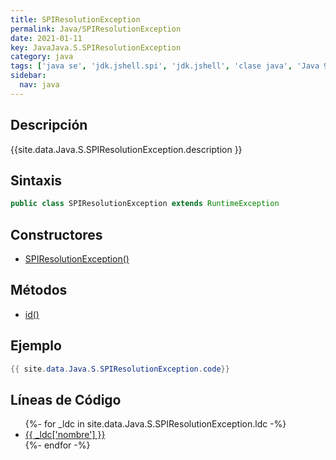 ```yaml
---
title: SPIResolutionException
permalink: Java/SPIResolutionException
date: 2021-01-11
key: JavaJava.S.SPIResolutionException
category: java
tags: ['java se', 'jdk.jshell.spi', 'jdk.jshell', 'clase java', 'Java 9']
sidebar: 
  nav: java
---
```


## Descripción
{{site.data.Java.S.SPIResolutionException.description }}

## Sintaxis
~~~java
public class SPIResolutionException extends RuntimeException
~~~

## Constructores
* [SPIResolutionException()](/Java/SPIResolutionException/SPIResolutionException/)

## Métodos
* [id()](/Java/SPIResolutionException/id)

## Ejemplo
~~~java
{{ site.data.Java.S.SPIResolutionException.code}}
~~~

## Líneas de Código
<ul>
{%- for _ldc in site.data.Java.S.SPIResolutionException.ldc -%}
   <li>
       <a href="{{_ldc['url'] }}">{{ _ldc['nombre'] }}</a>
   </li>
{%- endfor -%}
</ul>
